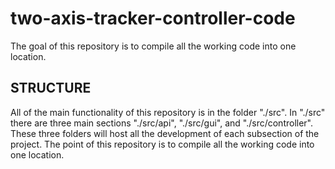 # two-axis-tracker-controller-code
The goal of this repository is to compile all the working code into one location. 
## STRUCTURE
All of the main functionality of this repository is in the folder "./src". In "./src" there are three main sections "./src/api", "./src/gui", and "./src/controller". These three folders will host all the development of each subsection of the project. The point of this repository is to compile all the working code into one location.
